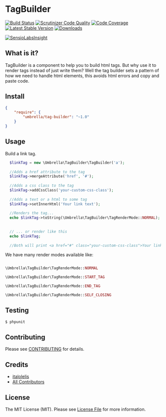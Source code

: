 # TagBuilder

[![Build Status](http://img.shields.io/travis/umbrellaTech/TagBuilder.svg?style=flat-square)](https://travis-ci.org/umbrellaTech/TagBuilder)
[![Scrutinizer Code Quality](http://img.shields.io/scrutinizer/g/umbrellaTech/TagBuilder.svg?style=flat-square)](https://scrutinizer-ci.com/g/umbrellaTech/TagBuilder/)
[![Code Coverage](http://img.shields.io/scrutinizer/coverage/g/umbrellaTech/TagBuilder.svg?style=flat-square)](https://scrutinizer-ci.com/g/umbrellaTech/TagBuilder/)
[![Latest Stable Version](http://img.shields.io/packagist/v/umbrella/tag-builder.svg?style=flat-square)](https://packagist.org/packages/umbrella/tag-builder)
[![Downloads](https://img.shields.io/packagist/dt/umbrella/tag-builder.svg?style=flat-square)](https://packagist.org/packages/umbrella/tag-builder)

[![SensioLabsInsight](https://insight.sensiolabs.com/projects/f1f2ba72-484b-4880-a64e-19dff0f94adb/small.png)](https://insight.sensiolabs.com/projects/f1f2ba72-484b-4880-a64e-19dff0f94adb)

What is it?
----------

TagBuilder is a component to help you to build html tags. But why use it to render tags instead of just write them? Well the tag builder sets a pattern of how we need to handle html elements, this avoids html errors and copy and paste code.

## Install

``` json
{
    "require": {
        "umbrella/tag-builder": "~1.0"
    }
}
```

## Usage

Build a link tag.

```php
  $linkTag = new \Umbrella\TagBuilder\TagBuilder('a');
  
  //Adds a href attribute to the tag
  $linkTag->mergeAttribute('href', '#');
  
  //Adds a css class to the tag
  $linkTag->addCssClass('your-custom-css-class');
  
  //Adds a text or a html to some tag
  $linkTag->setInnerHtml('Your link text');
  
  //Renders the tag...
  echo $linkTag->toString(\Umbrella\TagBuilder\TagRenderMode::NORMAL);
  
  
  // ... or render like this
  echo $linkTag;
  
  //Both will print <a href="#" class="your-custom-css-class">Your link text</a>
```

We have many render modes available like:

```php

\Umbrella\TagBuilder\TagRenderMode::NORMAL

\Umbrella\TagBuilder\TagRenderMode::START_TAG

\Umbrella\TagBuilder\TagRenderMode::END_TAG

\Umbrella\TagBuilder\TagRenderMode::SELF_CLOSING

```

## Testing

``` bash
$ phpunit
```

## Contributing

Please see [CONTRIBUTING](https://github.com/umbrellaTech/TagBuilder/blob/master/CONTRIBUTING.md) for details.

## Credits

- [italolelis](https://github.com/italolelis)
- [All Contributors](https://github.com/umbrellaTech/TagBuilder/contributors)


## License

The MIT License (MIT). Please see [License File](https://github.com/umbrellaTech/TagBuilder/blob/master/LICENSE) for more information.
